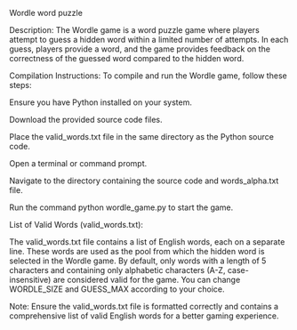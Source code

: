 Wordle word puzzle


Description:
The Wordle game is a word puzzle game where players attempt to guess a hidden word within a limited number of attempts. In each guess, players provide a word, and the game provides feedback on the correctness of the guessed word compared to the hidden word.


Compilation Instructions:
To compile and run the Wordle game, follow these steps:

Ensure you have Python installed on your system.

Download the provided source code files.

Place the valid_words.txt file in the same directory as the Python source code.

Open a terminal or command prompt.

Navigate to the directory containing the source code and words_alpha.txt file.

Run the command python wordle_game.py to start the game.


List of Valid Words (valid_words.txt):

The valid_words.txt file contains a list of English words, each on a separate line. 
These words are used as the pool from which the hidden word is selected in the Wordle game. 
By default, only words with a length of 5 characters and containing only alphabetic characters (A-Z, case-insensitive) are considered valid for the game.
You can change WORDLE_SIZE and GUESS_MAX according to your choice.

Note: Ensure the valid_words.txt file is formatted correctly and contains a comprehensive list of valid English words for a better gaming experience.
